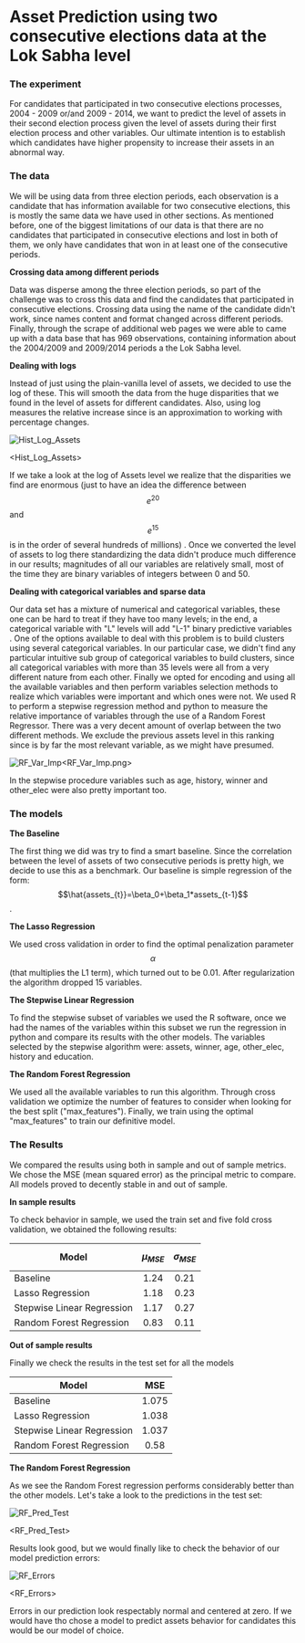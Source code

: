 # Asset Prediction using two consecutive elections data at the Lok Sabha level

### The experiment

For candidates that participated in two consecutive elections processes, 2004 - 2009 or/and  2009 - 2014, we want to predict the level of assets in their second election process given the level of assets during their first election process and other variables. Our ultimate intention is to establish which candidates have higher propensity to increase their assets in an abnormal way.

### The data

We will be using data from three election periods, each observation is a candidate that has information available for two consecutive elections, this is mostly the same data we have used in other sections. As mentioned before, one of the biggest limitations of our data is that there are no candidates that participated in consecutive elections and lost in both of them, we only have candidates that won in at least one of the consecutive periods.

**Crossing data among different periods**

Data was disperse among the three election periods, so part of the challenge was to cross this data and find the candidates that participated in consecutive elections. Crossing data using the name of the candidate didn't work, since names content and format changed across different periods. Finally, through the scrape of additional web pages we were able to came up with a data base that has 969 observations, containing information about the 2004/2009 and 2009/2014 periods a the Lok Sabha level.

**Dealing with logs**

Instead of just using the plain-vanilla level of assets, we decided to use the log of these. This will smooth the data from the huge disparities that we found in the level of assets for different candidates. Also, using log measures the relative increase since is an approximation to working with percentage changes.

![Hist_Log_Assets](./figures/Hist_Log_Assets.png)

<Hist_Log_Assets>

If we take a look at the log of Assets level we realize that the disparities we find are enormous (just to have an idea the difference between $$e^{20}$$ and $$e^{15}$$ is in the order of several hundreds of millions) . Once we converted the level of assets to log there standardizing the data didn't produce much difference in our results; magnitudes of all our variables are relatively small, most of the time they are binary variables of integers between 0 and 50.

**Dealing with categorical variables and sparse data**

Our data set has a mixture of numerical and categorical variables, these one can be hard to treat if they have too many levels; in the end, a categorical variable with "L" levels will add "L-1" binary predictive variables . One of the options available to deal with this problem is to build clusters using several categorical variables. In our particular case, we didn't find any particular intuitive sub group of categorical variables to build clusters, since all categorical variables with more than 35 levels were all from a very different nature from each other. Finally we opted for encoding and using all the available variables and then perform variables selection methods to realize which variables were important and which ones were not. We used R to perform a stepwise regression method and python to measure the relative importance of variables through the use of a Random Forest Regressor. There was a very decent amount of overlap between the two different methods. We exclude the previous assets level in this ranking since is by far the most relevant variable, as we might have presumed.

![RF_Var_Imp](./figures/RF_Var_Imp.png)<RF_Var_Imp.png>

In the stepwise procedure variables such as age, history, winner and other_elec were also pretty important too.

### The models

**The Baseline**

The first thing we did was try to find a smart baseline. Since the correlation between the level of assets of two consecutive periods is pretty high, we decide to use this as a benchmark. Our baseline is simple regression of the form: $$\hat{assets_{t}}=\beta_0+\beta_1*assets_{t-1}$$ .

**The Lasso Regression**

We used cross validation in order to find the optimal penalization parameter $$\alpha$$ (that multiplies the L1 term), which turned out to be 0.01. After regularization the algorithm dropped 15 variables.

**The Stepwise Linear Regression**

To find the stepwise subset of variables we used the R software, once we had the names of the variables within this subset we run the regression in python and compare its results with the other models. The variables selected by the stepwise algorithm were: assets, winner, age, other_elec, history and education.

**The Random Forest Regression**

We used all the available variables to run this algorithm. Through cross validation we optimize the number of features to consider when looking for the best split ("max_features"). Finally, we train using the optimal "max_features" to train our definitive model.

### The Results

We compared the results using both in sample and out of sample metrics. We chose the MSE (mean squared error) as the principal metric to compare. All models proved to decently stable in and out of sample. 

**In sample results**

To check behavior in sample, we used the train set and five fold cross validation, we obtained the following results:

| Model                      | $$\mu_{MSE}$$ | $$\sigma_{MSE}$$ |
| -------------------------- | :-----------: | :--------------: |
| Baseline                   |     1.24      |       0.21       |
| Lasso Regression           |     1.18      |       0.23       |
| Stepwise Linear Regression |     1.17      |       0.27       |
| Random Forest Regression   |     0.83      |       0.11       |

**Out of sample results**

Finally we check the results in the test set for all the models

| Model                      |  MSE  |
| -------------------------- | :---: |
| Baseline                   | 1.075 |
| Lasso Regression           | 1.038 |
| Stepwise Linear Regression | 1.037 |
| Random Forest Regression   | 0.58  |

**The Random Forest Regression**

As we see the Random Forest regression performs considerably better than the other models. Let's take a look to the predictions in the test set:

![RF_Pred_Test](./figures/RF_Pred_Test.png)

<RF_Pred_Test>

Results look good, but we would finally like to check the behavior of our model prediction errors:

![RF_Errors](./figures/RF_Errors.png)

<RF_Errors>

Errors in our prediction look respectably normal and centered at zero. If we would have tho chose a model to predict assets behavior for candidates this would be our model of choice.